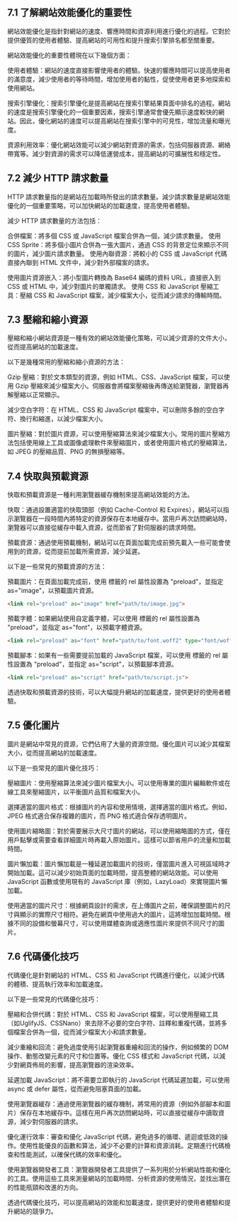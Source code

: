 ## 7.1 了解網站效能優化的重要性
網站效能優化是指針對網站的速度、響應時間和資源利用進行優化的過程。它對於提供優質的使用者體驗、提高網站的可用性和提升搜索引擎排名都至關重要。

網站效能優化的重要性體現在以下幾個方面：

使用者體驗：網站的速度直接影響使用者的體驗。快速的響應時間可以提高使用者的滿意度，減少使用者的等待時間，增加使用者的黏性，促使使用者更多地探索和使用網站。

搜索引擎優化：搜索引擎優化是提高網站在搜索引擎結果頁面中排名的過程。網站的速度是搜索引擎優化的一個重要因素，搜索引擎通常會優先顯示速度較快的網站。因此，優化網站的速度可以提高網站在搜索引擎中的可見性，增加流量和曝光度。

資源利用效率：優化網站效能可以減少網站對資源的需求，包括伺服器資源、網絡帶寬等。減少對資源的需求可以降低運營成本，提高網站的可擴展性和穩定性。

## 7.2 減少 HTTP 請求數量
HTTP 請求數量指的是網站在加載時所發出的請求數量。減少請求數量是網站效能優化的一個重要策略，可以加快網站的加載速度，提高使用者體驗。

減少 HTTP 請求數量的方法包括：

合併檔案：將多個 CSS 或 JavaScript 檔案合併為一個，減少請求數量。
使用 CSS Sprite：將多個小圖片合併為一張大圖片，通過 CSS 的背景定位來顯示不同的圖片，減少圖片請求數量。
使用內聯資源：將較小的 CSS 或 JavaScript 代碼直接內聯到 HTML 文件中，減少對外部檔案的請求。

使用圖片資源嵌入：將小型圖片轉換為 Base64 編碼的資料 URL，直接嵌入到 CSS 或 HTML 中，減少對圖片的單獨請求。
使用 CSS 和 JavaScript 壓縮工具：壓縮 CSS 和 JavaScript 檔案，減少檔案大小，從而減少請求的傳輸時間。

## 7.3 壓縮和縮小資源
壓縮和縮小網站資源是一種有效的網站效能優化策略，可以減少資源的文件大小，從而提高網站的加載速度。

以下是幾種常用的壓縮和縮小資源的方法：

Gzip 壓縮：對於文本類型的資源，例如 HTML、CSS、JavaScript 檔案，可以使用 Gzip 壓縮來減少檔案大小。伺服器會將檔案壓縮後再傳送給瀏覽器，瀏覽器再解壓縮以正常顯示。

減少空白字符：在 HTML、CSS 和 JavaScript 檔案中，可以刪除多餘的空白字符、換行和縮進，以減少檔案大小。

圖片壓縮：對於圖片資源，可以使用壓縮算法來減少檔案大小。常用的圖片壓縮方法包括使用線上工具或圖像處理軟件來壓縮圖片，或者使用圖片格式的壓縮算法，如 JPEG 的壓縮品質、PNG 的無損壓縮等。

## 7.4 快取與預載資源
快取和預載資源是一種利用瀏覽器緩存機制來提高網站效能的方法。

快取：通過設置適當的快取頭部（例如 Cache-Control 和 Expires），網站可以指示瀏覽器在一段時間內將特定的資源保存在本地緩存中。當用戶再次訪問網站時，瀏覽器可以直接從緩存中載入資源，從而節省了對伺服器的請求時間。

預載資源：通過使用預載機制，網站可以在頁面加載完成前預先載入一些可能會使用到的資源，從而提前加載所需資源，減少延遲。

以下是一些常見的預載資源的方法：

預載圖片：在頁面加載完成前，使用 <link> 標籤的 rel 屬性設置為 "preload"，並指定 as="image"，以預載圖片資源。

```html
<link rel="preload" as="image" href="path/to/image.jpg">
```

預載字體：如果網站使用自定義字體，可以使用 <link> 標籤的 rel 屬性設置為 "preload"，並指定 as="font"，以預載字體資源。

```html
<link rel="preload" as="font" href="path/to/font.woff2" type="font/woff2" crossorigin>
```

預載腳本：如果有一些需要提前加載的 JavaScript 檔案，可以使用 <link> 標籤的 rel 屬性設置為 "preload"，並指定 as="script"，以預載腳本資源。

```html
<link rel="preload" as="script" href="path/to/script.js">
```

透過快取和預載資源的技術，可以大幅提升網站的加載速度，提供更好的使用者體驗。

## 7.5 優化圖片
圖片是網站中常見的資源，它們佔用了大量的資源空間。優化圖片可以減少其檔案大小，從而提高網站的加載速度。

以下是一些常見的圖片優化技巧：

壓縮圖片：使用壓縮算法來減少圖片檔案大小。可以使用專業的圖片編輯軟件或在線工具來壓縮圖片，以平衡圖片品質和檔案大小。

選擇適當的圖片格式：根據圖片的內容和使用情境，選擇適當的圖片格式。例如，JPEG 格式適合保存複雜的圖片，而 PNG 格式適合保存透明圖片。

使用圖片縮略圖：對於需要展示大尺寸圖片的網站，可以使用縮略圖的方式，僅在用戶點擊或需要查看詳細圖片時再載入原始圖片。這樣可以節省用戶的流量和加載時間。

圖片懶加載：圖片懶加載是一種延遲加載圖片的技術，僅當圖片進入可視區域時才開始加載。這可以減少初始頁面的加載時間，提高整體的網站效能。可以使用 JavaScript 函數或使用現有的 JavaScript 庫（例如，LazyLoad）來實現圖片懶加載。

使用適當的圖片尺寸：根據網頁設計的需求，在上傳圖片之前，確保調整圖片的尺寸與顯示的實際尺寸相符。避免在網頁中使用過大的圖片，這將增加加載時間。根據不同的設備和螢幕尺寸，可以使用媒體查詢或適應性圖片來提供不同尺寸的圖片。

## 7.6 代碼優化技巧
代碼優化是針對網站的 HTML、CSS 和 JavaScript 代碼進行優化，以減少代碼的體積、提高執行效率和加載速度。

以下是一些常見的代碼優化技巧：

壓縮和合併代碼：對於 HTML、CSS 和 JavaScript 檔案，可以使用壓縮工具（如UglifyJS、CSSNano）來去除不必要的空白字符、註釋和重複代碼，並將多個檔案合併為一個，從而減少檔案大小和請求數量。

減少重繪和回流：避免過度使用引起瀏覽器重繪和回流的操作，例如頻繁的 DOM 操作、動態改變元素的尺寸和位置等。優化 CSS 樣式和 JavaScript 代碼，以減少對網頁佈局的影響，提高瀏覽器的渲染效率。

延遲加載 JavaScript：將不需要立即執行的 JavaScript 代碼延遲加載，可以使用 async 或 defer 屬性，從而避免阻塞頁面的加載。

使用瀏覽器緩存：通過使用瀏覽器的緩存機制，將常用的資源（例如外部腳本和圖片）保存在本地緩存中。這樣在用戶再次訪問網站時，可以直接從緩存中讀取資源，減少對伺服器的請求。

優化運行效率：審查和優化 JavaScript 代碼，避免過多的循環、遞迴或低效的操作。使用性能優良的函數和算法，減少不必要的計算和資源消耗。定期進行代碼檢查和性能測試，以確保代碼的效率和優化。

使用瀏覽器開發者工具：瀏覽器開發者工具提供了一系列用於分析網站性能和優化的工具。使用這些工具來測量網站的加載時間、分析資源的使用情況，並找出潛在的性能瓶頸和改進的方向。

透過代碼優化技巧，可以提高網站的效能和加載速度，提供更好的使用者體驗和提升網站的競爭力。